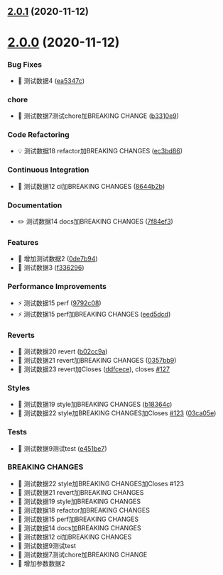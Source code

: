 ## [2.0.1](https://github.com/lyxdream/newTest/compare/v2.0.0...v2.0.1) (2020-11-12)



# [2.0.0](https://github.com/lyxdream/newTest/compare/0de7b940ab2f62f847dfd9ab5a51298619fe9d52...v2.0.0) (2020-11-12)


### Bug Fixes

* 🐛 测试数据4 ([ea5347c](https://github.com/lyxdream/newTest/commit/ea5347cffd175c11a39ba41730447b1e473a97d9))


### chore

* 🤖 测试数据7测试chore加BREAKING CHANGE ([b3310e9](https://github.com/lyxdream/newTest/commit/b3310e9f6d6d579547e23071c4f9459d72bde99c))


### Code Refactoring

* 💡 测试数据18 refactor加BREAKING CHANGES ([ec3bd86](https://github.com/lyxdream/newTest/commit/ec3bd86ac6a356f8029807398adebfd46aef429e))


### Continuous Integration

* 🎡 测试数据12 ci加BREAKING CHANGES ([8644b2b](https://github.com/lyxdream/newTest/commit/8644b2b445267993f8f2e59a44c4b65305a1a9ac))


### Documentation

* ✏️ 测试数据14 docs加BREAKING CHANGES ([7f84ef3](https://github.com/lyxdream/newTest/commit/7f84ef36355adbb8381388c9c80cd38fd88805f3))


### Features

* 🎸 增加测试数据2 ([0de7b94](https://github.com/lyxdream/newTest/commit/0de7b940ab2f62f847dfd9ab5a51298619fe9d52))
* 🎸 测试数据3 ([f336296](https://github.com/lyxdream/newTest/commit/f3362963faa8485b5248490cbde3558fb43a7b04))


### Performance Improvements

* ⚡️ 测试数据15 perf ([9792c08](https://github.com/lyxdream/newTest/commit/9792c0825708c4b7505237d1368b386bb00c8e55))
* ⚡️ 测试数据15 perf加BREAKING CHANGES ([eed5dcd](https://github.com/lyxdream/newTest/commit/eed5dcd98d0319e2d37552409ab7d43c1cc1f054))


### Reverts

* 💍 测试数据20 revert ([b02cc9a](https://github.com/lyxdream/newTest/commit/b02cc9a98749d811c3e9cb836ec7c4028cd194af))
* 💍 测试数据21 revert加BREAKING CHANGES ([0357bb9](https://github.com/lyxdream/newTest/commit/0357bb94f5ce0995e8cd1f0e38852cd1c96e74a2))
* 💍 测试数据23 revert加Closes ([ddfcece](https://github.com/lyxdream/newTest/commit/ddfceceae978f909b4d368e7906c1059cd54b3c0)), closes [#127](https://github.com/lyxdream/newTest/issues/127)


### Styles

* 💄 测试数据19 style加BREAKING CHANGES ([b18364c](https://github.com/lyxdream/newTest/commit/b18364c2e18c7ca257ecdc0f7b07cea48e302cad))
* 💄 测试数据22 style加BREAKING CHANGES加Closes [#123](https://github.com/lyxdream/newTest/issues/123) ([03ca05e](https://github.com/lyxdream/newTest/commit/03ca05e2ede33f48e408a616e3a9fbdf698a2def))


### Tests

* 💍 测试数据9测试test ([e451be7](https://github.com/lyxdream/newTest/commit/e451be7b85ce9874c2241771b0b2fe5f95f9971d))


### BREAKING CHANGES

* 🧨 测试数据22 style加BREAKING CHANGES加Closes #123
* 🧨 测试数据21 revert加BREAKING CHANGES
* 🧨 测试数据19 style加BREAKING CHANGES
* 🧨 测试数据18 refactor加BREAKING CHANGES
* 🧨  测试数据15 perf加BREAKING CHANGES
* 🧨 测试数据14 docs加BREAKING CHANGES
* 🧨    测试数据12 ci加BREAKING CHANGES
* 🧨 测试数据9测试test
* 🧨 测试数据7测试chore加BREAKING CHANGE
* 🧨 增加参数数据2



